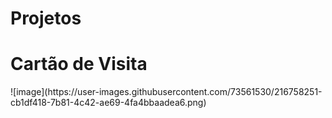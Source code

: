 # Projetos
<h1>Cartão de Visita </h1>
![image](https://user-images.githubusercontent.com/73561530/216758251-cb1df418-7b81-4c42-ae69-4fa4bbaadea6.png)
